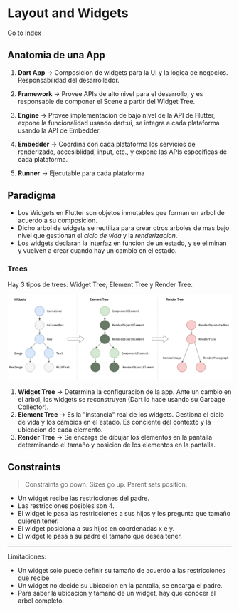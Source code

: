 # Layout and Widgets
[Go to Index](resumen.md)

## Anatomia de una App

1. **Dart App** &rarr; Composicion de widgets para la UI y la logica de negocios. Responsabilidad del desarrollador.

2. **Framework** &rarr; Provee APIs de alto nivel para el desarrollo, y es responsable de componer el Scene a partir del Widget Tree.

3. **Engine** &rarr; Provee implementacion de bajo nivel de la API de Flutter, expone la funcionalidad usando dart:ui, se integra a cada plataforma usando la API de Embedder.

4. **Embedder** &rarr; Coordina con cada plataforma los servicios de renderizado, accesiblidad, input, etc., y expone las APIs especificas de cada plataforma.

5. **Runner** &rarr; Ejecutable para cada plataforma

## Paradigma

- Los Widgets en Flutter son objetos inmutables que forman un arbol de acuerdo a su composicion.
- Dicho arbol de widgets se reutiliza para crear otros arboles de mas bajo nivel que gestionan el _ciclo de vida_ y la _renderizacion_.
- Los widgets declaran la interfaz en funcion de un estado, y se eliminan y vuelven a crear cuando hay un cambio en el estado.

### Trees
Hay 3 tipos de trees: Widget Tree, Element Tree y Render Tree.

![Widget Trees](./widget_trees.png "Widget Trees")

1. **Widget Tree** &rarr; Determina la configuracion de la app. Ante un cambio en el arbol, los widgets se reconstruyen (Dart lo hace usando su Garbage Collector).
2. **Element Tree** &rarr; Es la "instancia" real de los widgets. Gestiona el ciclo de vida y los cambios en el estado. Es conciente del contexto y la ubicacion de cada elemento.
3. **Render Tree** &rarr; Se encarga de dibujar los elementos en la pantalla determinando el tamaño y posicion de los elementos en la pantalla.

## Constraints

>Constraints go down. Sizes go up. Parent sets position.

- Un widget recibe las restricciones del padre.
- Las restricciones posibles son 4.
- El widget le pasa las restricciones a sus hijos y les pregunta que tamaño quieren tener.
- El widget posiciona a sus hijos en coordenadas x e y.
- El widget le pasa a su padre el tamaño que desea tener.

---

Limitaciones:
- Un widget solo puede definir su tamaño de acuerdo a las restricciones que recibe
- Un widget no decide su ubicacion en la pantalla, se encarga el padre.
- Para saber la ubicacion y tamaño de un widget, hay que conocer el arbol completo.

